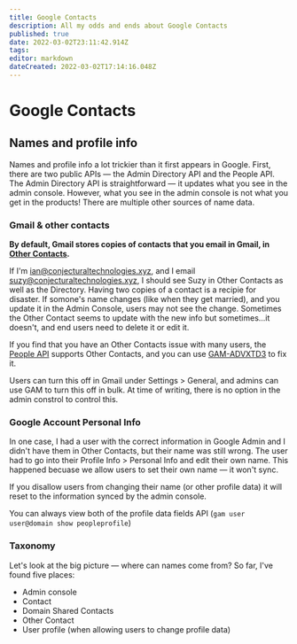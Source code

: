 ```yaml
---
title: Google Contacts
description: All my odds and ends about Google Contacts
published: true
date: 2022-03-02T23:11:42.914Z
tags: 
editor: markdown
dateCreated: 2022-03-02T17:14:16.048Z
---
```


# Google Contacts

## Names and profile info
Names and profile info a lot trickier than it first appears in Google. First, there are two public APIs — the Admin Directory API and the People API. The Admin Directory API is straightforward — it updates what you see in the admin console. However, what you see in the admin console is not what you get in the products! There are multiple other sources of name data.

### Gmail & other contacts
**By default, Gmail stores copies of contacts that you email in Gmail, in [Other Contacts](https://contacts.google.com/other).**

If I'm ian@conjecturaltechnologies.xyz, and I email suzy@conjecturaltechnologies.xyz, I should see Suzy in Other Contacts as well as the Directory. Having two copies of a contact is a recipie for disaster. If somone's name changes (like when they get married), and you update it in the Admin Console, users may not see the change. Sometimes the Other Contact seems to update with the new info but sometimes...it doesn't, and end users need to delete it or edit it. 

If you find that you have an Other Contacts issue with many users, the [People API](https://developers.google.com/people/) supports Other Contacts, and you can use [GAM-ADVXTD3](https://github.com/taers232c/GAMADV-XTD3/wiki) to fix it.

Users can turn this off in Gmail under Settings > General, and admins can use GAM to turn this off in bulk. At time of writing, there is no option in the admin constrol to control this.

### Google Account Personal Info
In one case, I had a user with the correct information in Google Admin and I didn't have them in Other Contacts, but their name was still wrong. The user had to go into their Profile Info > Personal Info and edit their own name. This happened becuase we allow users to set their own name — it won't sync. 

If you disallow users from changing their name (or other profile data) it will reset to the information synced by the admin console. 

You can always view both of the profile data fields API (`gam user user@domain show peopleprofile`)

### Taxonomy
Let's look at the big picture — where can names come from? So far, I've found five places:

- Admin console 
- Contact 
- Domain Shared Contacts
- Other Contact
- User profile (when allowing users to change profile data)
